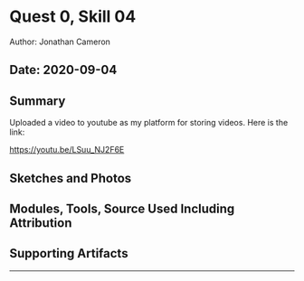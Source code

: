 #  Quest 0, Skill 04

Author: Jonathan Cameron

Date: 2020-09-04
-----

## Summary
Uploaded a video to youtube as my platform for storing videos. Here is the link:

https://youtu.be/LSuu_NJ2F6E

## Sketches and Photos


## Modules, Tools, Source Used Including Attribution


## Supporting Artifacts


-----
